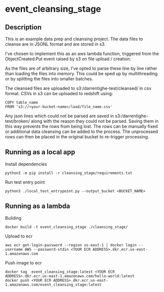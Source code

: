 # event_cleansing_stage

## Description

This is an example data prep and cleansing project. 
The data files to cleanse are in JSONL format and are stored in s3.

I've chosen to implement this as an aws lambda function, triggered from the ObjectCreated:Put event raised by s3 on file upload / creation.

As the files are of arbitrary size, I've opted to parse these line by line rather than loading the files into memory. 
This could be sped up by multithreading or by splitting the files into smaller batches.

The cleansed files are uploaded to s3:/darrentighe-test/cleansed/ in csv format. 
CSVs in s3 can be uploaded to redshift using:
```
COPY table_name
FROM 's3://<your-bucket-name>/load/file_name.csv'
```

Any json lines which could not be parsed are saved in s3:/darrentighe-test/broken/ along with the reason they could not be parsed. 
Saving them in this way prevents the rows from being lost. The rows can be manually fixed or additional data cleansing can be added to the process. The unprocessed rows can then be placed in the original bucket to re-trigger processing.

## Running as a local app

Install dependencies
```
python3 -m pip install -r cleansing_stage/requirements.txt
```

Run test entry point
```
python3 ./local_test_entrypoint.py --output_bucket <BUCKET_NAME>
```

## Running as a lambda

Building 
```
docker build -t event_cleansing_stage ./cleansing_stage/
```

Upload to ecr
```
aws ecr get-login-password --region us-east-1 | docker login --username AWS --password-stdin <YOUR ECR ADDRESS>.dkr.ecr.us-east-1.amazonaws.com
```

Push image to ecr
```
docker tag  event_cleansing_stage:latest <YOUR ECR ADDRESS>.dkr.ecr.us-east-1.amazonaws.com/hello-world:latest
docker push <YOUR ECR ADDRESS>.dkr.ecr.us-east-1.amazonaws.com/event_cleansing_stage:latest        
```

